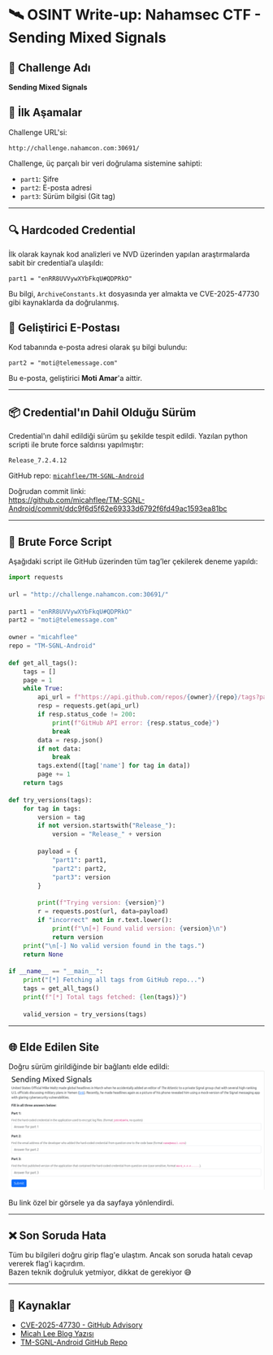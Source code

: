 # 🛰️ OSINT Write-up: Nahamsec CTF - Sending Mixed Signals

## 📌 Challenge Adı
**Sending Mixed Signals**

## 🚩 İlk Aşamalar

Challenge URL'si:
```
http://challenge.nahamcon.com:30691/
```

Challenge, üç parçalı bir veri doğrulama sistemine sahipti:  
- `part1`: Şifre
- `part2`: E-posta adresi
- `part3`: Sürüm bilgisi (Git tag)

---

## 🔍 Hardcoded Credential

İlk olarak kaynak kod analizleri ve NVD üzerinden yapılan araştırmalarda sabit bir credential’a ulaşıldı:

```
part1 = "enRR8UVVywXYbFkqU#QDPRkO"
```

Bu bilgi, `ArchiveConstants.kt` dosyasında yer almakta ve CVE-2025-47730 gibi kaynaklarda da doğrulanmış.

## 📧 Geliştirici E-Postası

Kod tabanında e-posta adresi olarak şu bilgi bulundu:

```
part2 = "moti@telemessage.com"
```

Bu e-posta, geliştirici **Moti Amar**'a aittir.

---

## 📦 Credential'ın Dahil Olduğu Sürüm

Credential'ın dahil edildiği sürüm şu şekilde tespit edildi. Yazılan python scripti ile brute force saldırısı yapılmıştır:

```
Release_7.2.4.12
```

GitHub repo: [`micahflee/TM-SGNL-Android`](https://github.com/micahflee/TM-SGNL-Android)

Doğrudan commit linki:  
https://github.com/micahflee/TM-SGNL-Android/commit/ddc9f6d5f62e69333d6792f6fd49ac1593ea81bc

---

## 🤖 Brute Force Script

Aşağıdaki script ile GitHub üzerinden tüm tag’ler çekilerek deneme yapıldı:

```python
import requests

url = "http://challenge.nahamcon.com:30691/"

part1 = "enRR8UVVywXYbFkqU#QDPRkO"
part2 = "moti@telemessage.com"

owner = "micahflee"
repo = "TM-SGNL-Android"

def get_all_tags():
    tags = []
    page = 1
    while True:
        api_url = f"https://api.github.com/repos/{owner}/{repo}/tags?page={page}&per_page=100"
        resp = requests.get(api_url)
        if resp.status_code != 200:
            print(f"GitHub API error: {resp.status_code}")
            break
        data = resp.json()
        if not data:
            break
        tags.extend([tag['name'] for tag in data])
        page += 1
    return tags

def try_versions(tags):
    for tag in tags:
        version = tag
        if not version.startswith("Release_"):
            version = "Release_" + version

        payload = {
            "part1": part1,
            "part2": part2,
            "part3": version
        }

        print(f"Trying version: {version}")
        r = requests.post(url, data=payload)
        if "incorrect" not in r.text.lower():
            print(f"\n[+] Found valid version: {version}\n")
            return version
    print("\n[-] No valid version found in the tags.")
    return None

if __name__ == "__main__":
    print("[*] Fetching all tags from GitHub repo...")
    tags = get_all_tags()
    print(f"[*] Total tags fetched: {len(tags)}")

    valid_version = try_versions(tags)
```

---

## 🌐 Elde Edilen Site

Doğru sürüm girildiğinde bir bağlantı elde edildi:  
![alt text](image.png)

Bu link özel bir görsele ya da sayfaya yönlendirdi.

---

## ❌ Son Soruda Hata

Tüm bu bilgileri doğru girip flag'e ulaştım. Ancak son soruda hatalı cevap vererek flag'i kaçırdım.  
Bazen teknik doğruluk yetmiyor, dikkat de gerekiyor 😅

---

## 🔗 Kaynaklar

- [CVE-2025-47730 - GitHub Advisory](https://github.com/advisories/GHSA-9qc4-m2hc-5vc5)
- [Micah Lee Blog Yazısı](https://micahflee.com/heres-the-source-code-for-the-unofficial-signal-app-used-by-trump-officials/)
- [TM-SGNL-Android GitHub Repo](https://github.com/micahflee/TM-SGNL-Android)
